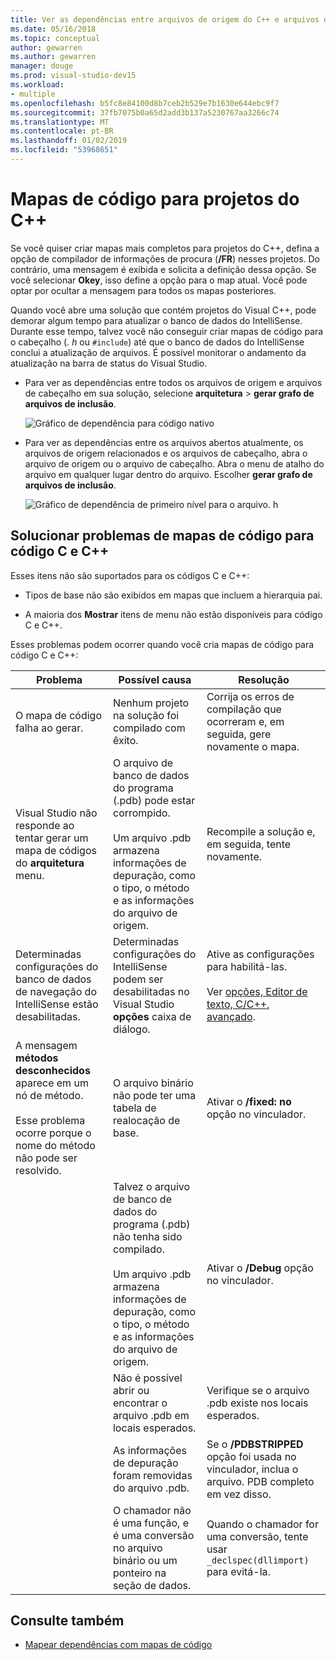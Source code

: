 ```yaml
---
title: Ver as dependências entre arquivos de origem do C++ e arquivos de cabeçalho
ms.date: 05/16/2018
ms.topic: conceptual
author: gewarren
ms.author: gewarren
manager: douge
ms.prod: visual-studio-dev15
ms.workload:
- multiple
ms.openlocfilehash: b5fc8e84100d8b7ceb2b529e7b1630e644ebc9f7
ms.sourcegitcommit: 37fb7075b0a65d2add3b137a5230767aa3266c74
ms.translationtype: MT
ms.contentlocale: pt-BR
ms.lasthandoff: 01/02/2019
ms.locfileid: "53968651"
---
```

# <a name="code-maps-for-c-projects"></a>Mapas de código para projetos do C++

Se você quiser criar mapas mais completos para projetos do C++, defina a opção de compilador de informações de procura (**/FR**) nesses projetos. Do contrário, uma mensagem é exibida e solicita a definição dessa opção. Se você selecionar **Okey**, isso define a opção para o map atual. Você pode optar por ocultar a mensagem para todos os mapas posteriores.

Quando você abre uma solução que contém projetos do Visual C++, pode demorar algum tempo para atualizar o banco de dados do IntelliSense. Durante esse tempo, talvez você não conseguir criar mapas de código para o cabeçalho (*. h* ou `#include`) até que o banco de dados do IntelliSense conclui a atualização de arquivos. É possível monitorar o andamento da atualização na barra de status do Visual Studio.

- Para ver as dependências entre todos os arquivos de origem e arquivos de cabeçalho em sua solução, selecione **arquitetura** > **gerar grafo de arquivos de inclusão**.

   ![Gráfico de dependência para código nativo](../modeling/media/dependencygraphgeneral_nativecode.png)

- Para ver as dependências entre os arquivos abertos atualmente, os arquivos de origem relacionados e os arquivos de cabeçalho, abra o arquivo de origem ou o arquivo de cabeçalho. Abra o menu de atalho do arquivo em qualquer lugar dentro do arquivo. Escolher **gerar grafo de arquivos de inclusão**.

   ![Gráfico de dependência de primeiro nível para o arquivo. h](../modeling/media/dependencygraph_native_firstlevel.png)

## <a name="troubleshoot-code-maps-for-c-and-c-code"></a>Solucionar problemas de mapas de código para código C e C++

Esses itens não são suportados para os códigos C e C++:

- Tipos de base não são exibidos em mapas que incluem a hierarquia pai.

- A maioria dos **Mostrar** itens de menu não estão disponíveis para código C e C++.

Esses problemas podem ocorrer quando você cria mapas de código para código C e C++:

|**Problema**|**Possível causa**|**Resolução**|
|-|-|-|
|O mapa de código falha ao gerar.|Nenhum projeto na solução foi compilado com êxito.|Corrija os erros de compilação que ocorreram e, em seguida, gere novamente o mapa.|
|Visual Studio não responde ao tentar gerar um mapa de códigos do **arquitetura** menu.|O arquivo de banco de dados do programa (.pdb) pode estar corrompido.<br /><br /> Um arquivo .pdb armazena informações de depuração, como o tipo, o método e as informações do arquivo de origem.|Recompile a solução e, em seguida, tente novamente.|
|Determinadas configurações do banco de dados de navegação do IntelliSense estão desabilitadas.|Determinadas configurações do IntelliSense podem ser desabilitadas no Visual Studio **opções** caixa de diálogo.|Ative as configurações para habilitá-las.<br /><br /> Ver [opções, Editor de texto, C/C++, avançado](../ide/reference/options-text-editor-c-cpp-advanced.md).|
|A mensagem **métodos desconhecidos** aparece em um nó de método.<br /><br /> Esse problema ocorre porque o nome do método não pode ser resolvido.|O arquivo binário não pode ter uma tabela de realocação de base.|Ativar o **/fixed: no** opção no vinculador.|
||Talvez o arquivo de banco de dados do programa (.pdb) não tenha sido compilado.<br /><br /> Um arquivo .pdb armazena informações de depuração, como o tipo, o método e as informações do arquivo de origem.|Ativar o **/Debug** opção no vinculador.|
||Não é possível abrir ou encontrar o arquivo .pdb em locais esperados.|Verifique se o arquivo .pdb existe nos locais esperados.|
||As informações de depuração foram removidas do arquivo .pdb.|Se o **/PDBSTRIPPED** opção foi usada no vinculador, inclua o arquivo. PDB completo em vez disso.|
||O chamador não é uma função, e é uma conversão no arquivo binário ou um ponteiro na seção de dados.|Quando o chamador for uma conversão, tente usar `_declspec(dllimport)` para evitá-la.|

## <a name="see-also"></a>Consulte também

- [Mapear dependências com mapas de código](../modeling/map-dependencies-across-your-solutions.md)